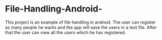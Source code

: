 # File-Handling-Android-

This project is an example of file handling in android. The user can register as many people he wants and the app will save the users in a
text file.  After that the user can view all the users which he has registered. 
